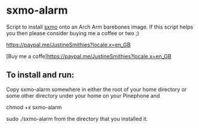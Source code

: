 # sxmo-alarm
Script to install [sxmo](https://sr.ht/~mil/Sxmo/) onto an Arch Arm barebones image. 
If this script helps you then please consider buying me a coffee or two ;)

https://paypal.me/JustineSmithies?locale.x=en_GB

[Buy me a coffe]https://paypal.me/JustineSmithies?locale.x=en_GB

## To install and run:

Copy sxmo-alarm somewhere in either the root of your home directory 
or some other directory under your home on your Pinephone and

chmod +x sxmo-alarm

sudo ./sxmo-alarm from the directory that you installed it.
